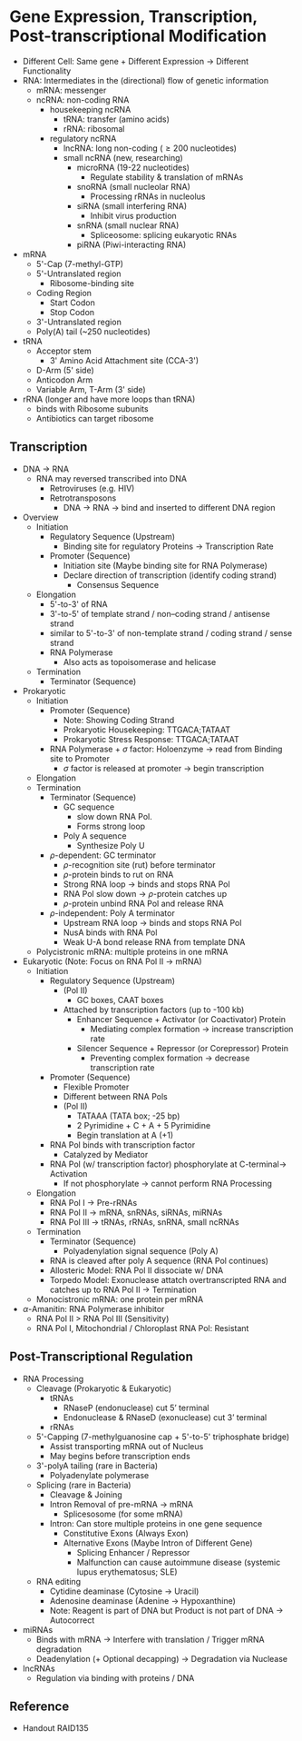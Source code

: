# Gene Expression, Transcription, Post-transcriptional Modification

* Different Cell: Same gene + Different Expression → Different Functionality
* RNA: Intermediates in the (directional) flow of genetic information
  * mRNA: messenger
  * ncRNA: non-coding RNA
    * housekeeping ncRNA
      * tRNA: transfer (amino acids)
      * rRNA: ribosomal
    * regulatory ncRNA
      * lncRNA: long non-coding ($\ge 200$ nucleotides)
      * small ncRNA (new, researching)
        * microRNA (19-22 nucleotides)
          * Regulate stability & translation of mRNAs
        * snoRNA (small nucleolar RNA)
          * Processing rRNAs in nucleolus
        * siRNA (small interfering RNA)
          * Inhibit virus production
        * snRNA (small nuclear RNA)
          * Spliceosome: splicing eukaryotic RNAs
        * piRNA (Piwi-interacting RNA)
* mRNA
  * 5'-Cap (7-methyl-GTP)
  * 5'-Untranslated region
    * Ribosome-binding site
  * Coding Region
    * Start Codon
    * Stop Codon
  * 3'-Untranslated region
  * Poly(A) tail (~250 nucleotides)
* tRNA
  * Acceptor stem
    * 3' Amino Acid Attachment site (CCA-3')
  * D-Arm (5' side)
  * Anticodon Arm
  * Variable Arm, T-Arm (3' side)
* rRNA (longer and have more loops than tRNA)
  * binds with Ribosome subunits
  * Antibiotics can target ribosome

## Transcription

* DNA → RNA
  * RNA may reversed transcribed into DNA
    * Retroviruses (e.g. HIV)
    * Retrotransposons
      * DNA → RNA → bind and inserted to different DNA region
* Overview
  * Initiation
    * Regulatory Sequence (Upstream)
      * Binding site for regulatory Proteins → Transcription Rate
    * Promoter (Sequence)
      * Initiation site (Maybe binding site for RNA Polymerase)
      * Declare direction of transcription (identify coding strand)
        * Consensus Sequence
  * Elongation
    * 5'-to-3' of RNA
    * 3'-to-5' of template strand / non–coding strand / antisense strand
    * similar to 5'-to-3' of non-template strand / coding strand / sense strand
    * RNA Polymerase
      * Also acts as topoisomerase and helicase
  * Termination
    * Terminator (Sequence)
* Prokaryotic
  * Initiation
    * Promoter (Sequence)
      * Note: Showing Coding Strand
      * Prokaryotic Housekeeping: TTGACA;TATAAT
      * Prokaryotic Stress Response: TTGACA;TATAAT
    * RNA Polymerase + $\sigma$ factor: Holoenzyme → read from Binding site to Promoter
      * $\sigma$ factor is released at promoter → begin transcription
  * Elongation
  * Termination
    * Terminator (Sequence)
      * GC sequence
        * slow down RNA Pol.
        * Forms strong loop
      * Poly A sequence
        * Synthesize Poly U
    * $\rho$-dependent: GC terminator
      * $\rho$-recognition site (rut) before terminator
      * $\rho$-protein binds to rut on RNA
      * Strong RNA loop → binds and stops RNA Pol
      * RNA Pol slow down → $\rho$-protein catches up
      * $\rho$-protein unbind RNA Pol and release RNA
    * $\rho$-independent: Poly A terminator
      * Upstream RNA loop → binds and stops RNA Pol
      * NusA binds with RNA Pol
      * Weak U-A bond release RNA from template DNA
  * Polycistronic mRNA: multiple proteins in one mRNA
* Eukaryotic (Note: Focus on RNA Pol II → mRNA)
  * Initiation
    * Regulatory Sequence (Upstream)
      * (Pol II)
        * GC boxes, CAAT boxes
      * Attached by transcription factors (up to -100 kb)
        * Enhancer Sequence + Activator (or Coactivator) Protein
          * Mediating complex formation → increase transcription rate
        * Silencer Sequence + Repressor (or Corepressor) Protein
          * Preventing complex formation → decrease transcription rate
    * Promoter (Sequence)
      * Flexible Promoter
      * Different between RNA Pols
      * (Pol II)
        * TATAAA (TATA box; -25 bp)
        * 2 Pyrimidine + C + A + 5 Pyrimidine
        * Begin translation at A (+1)
    * RNA Pol binds with transcription factor
      * Catalyzed by Mediator
    * RNA Pol (w/ transcription factor) phosphorylate at C-terminal→ Activation
      * If not phosphorylate → cannot perform RNA Processing
  * Elongation
    * RNA Pol I → Pre-rRNAs
    * RNA Pol II → mRNA, snRNAs, siRNAs, miRNAs
    * RNA Pol III → tRNAs, rRNAs, snRNA, small ncRNAs
  * Termination
    * Terminator (Sequence)
      * Polyadenylation signal sequence (Poly A)
    * RNA is cleaved after poly A sequence (RNA Pol continues)
    * Allosteric Model: RNA Pol II dissociate w/ DNA
    * Torpedo Model: Exonuclease attatch overtranscripted RNA and catches up to RNA Pol II → Termination
  * Monocistronic mRNA: one protein per mRNA
* $\alpha$-Amanitin: RNA Polymerase inhibitor
  * RNA Pol II > RNA Pol III (Sensitivity)
  * RNA Pol I, Mitochondrial / Chloroplast RNA Pol: Resistant

## Post-Transcriptional Regulation

* RNA Processing
  * Cleavage (Prokaryotic & Eukaryotic)
    * tRNAs
      * RNaseP (endonuclease) cut 5’ terminal
      * Endonuclease & RNaseD (exonuclease) cut 3’ terminal
    * rRNAs
  * 5'-Capping (7-methylguanosine cap + 5'-to-5' triphosphate bridge)
    * Assist transporting mRNA out of Nucleus
    * May begins before transcription ends
  * 3'-polyA tailing (rare in Bacteria)
    * Polyadenylate polymerase
  * Splicing (rare in Bacteria)
    * Cleavage & Joining
    * Intron Removal of pre-mRNA → mRNA
      * Splicesosome (for some mRNA)
    * Intron: Can store multiple proteins in one gene sequence
      * Constitutive Exons (Always Exon)
      * Alternative Exons (Maybe Intron of Different Gene)
        * Splicing Enhancer / Repressor
        * Malfunction can cause autoimmune disease (systemic lupus erythematosus; SLE)
  * RNA editing
    * Cytidine deaminase (Cytosine → Uracil)
    * Adenosine deaminase (Adenine → Hypoxanthine)
    * Note: Reagent is part of DNA but Product is not part of DNA → Autocorrect
* miRNAs
  * Binds with mRNA → Interfere with translation / Trigger mRNA degradation
  * Deadenylation (+ Optional decapping) → Degradation via Nuclease
* lncRNAs
  * Regulation via binding with proteins / DNA

## Reference

* Handout RAID135
